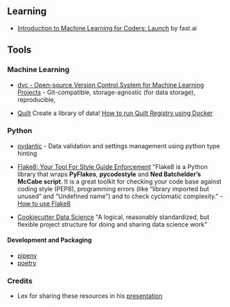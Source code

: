 ## Learning
- [Introduction to Machine Learning for Coders: Launch](https://www.fast.ai/2018/09/26/ml-launch/) by fast.ai

## Tools
### Machine Learning
- [dvc - Open-source Version Control System for Machine Learning Projects](https://dvc.org/) - Git-compatible, storage-agnostic (for data storage), reproducible, 

- [Quilt](https://quiltdata.com/)
Create a library of data! [How to run Quilt Registry using Docker](https://github.com/quiltdata/quilt/blob/c776cd455ad0c300700b669a904951f91ca91640/registry/README.md)


### Python
- [pydantic](https://pypi.org/project/pydantic/) - Data validation and settings management using python type hinting
- [Flake8: Your Tool For Style Guide Enforcement](http://flake8.pycqa.org/)
"Flake8 is a Python library that wraps **PyFlakes**, **pycodestyle** and **Ned Batchelder’s McCabe script**. It is a great toolkit for checking your code base against coding style (PEP8), programming errors (like “library imported but unused” and “Undefined name”) and to check cyclomatic complexity." - [How to use Flake8](https://simpleisbetterthancomplex.com/packages/2016/08/05/flake8.html)


- [Cookiecutter Data Science](http://drivendata.github.io/cookiecutter-data-science/)
"A logical, reasonably standardized, but flexible project structure for doing and sharing data science work"

#### Development and Packaging
- [pipenv](https://pipenv.readthedocs.io/en/latest/)
- [poetry](https://github.com/sdispater/poetry)


### Credits
- Lex for sharing these resources in his [presentation](https://www.slideshare.net/ThoughtWorks/emerging-best-practises-for-machine-learning-engineering-lex-toumbourou-by-thoughtworks-135128946)

